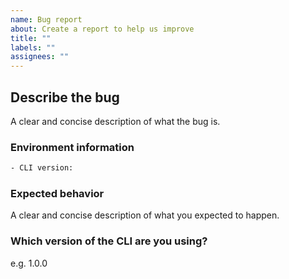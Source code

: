 ```yaml
---
name: Bug report
about: Create a report to help us improve
title: ""
labels: ""
assignees: ""
---
```


## Describe the bug

A clear and concise description of what the bug is.

### Environment information

```txt
- CLI version:
```

### Expected behavior

A clear and concise description of what you expected to happen.

### Which version of the CLI are you using?

e.g. 1.0.0
